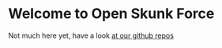 # Welcome to Open Skunk Force
Not much here yet, have a look [at  our github repos](https://github.com/skunkforce)